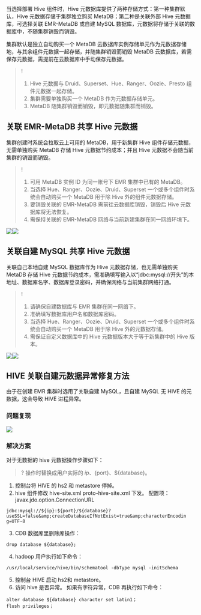 当选择部署 Hive 组件时，Hive 元数据库提供了两种存储方式：第一种集群默认，Hive 元数据存储于集群独立购买 MetaDB；第二种是关联外部 Hive 元数据库，可选择关联 EMR-MetaDB 或自建 MySQL 数据库，元数据将存储于关联的数据库中，不随集群销毁而销毁。

集群默认是独立自动购买一个 MetaDB 云数据库实例存储单元作为元数据存储地，与其余组件元数据一起存储，并随集群销毁而销毁 MetaDB 云数据库，若需保存元数据，需提前在云数据库中手动保存元数据。
>!
>1. Hive 元数据与 Druid、Superset、Hue、Ranger、Oozie、Presto 组件元数据一起存储。  
>2. 集群需要单独购买一个 MetaDB 作为元数据存储单元。
>3. MetaDB 随集群销毁而销毁，即元数据随集群而销毁。

## 关联 EMR-MetaDB 共享 Hive 元数据
集群创建时系统会拉取云上可用的 MetaDB，用于新集群 Hive 组件存储元数据，无需单独购买 MetaDB 存储 Hive 元数据节约成本；并且 Hive 元数据不会随当前集群的销毁而销毁。
> !
>1. 可用 MetaDB 实例 ID 为同一账号下 EMR 集群中已有的 MetaDB。
>2. 当选择 Hue、Ranger、Oozie、Druid、Superset 一个或多个组件时系统会自动购买一个 MetaDB 用于除 Hive 外的组件元数据存储。
>3. 要销毁关联的 EMR-MetaDB 需前往云数据库销毁，销毁后 Hive 元数据库将无法恢复。
>4. 需保持关联的 EMR-MetaDB 网络与当前新建集群在同一网络环境下。
>
![](https://main.qcloudimg.com/raw/ea80da978befc52ce178f6dcd6efc549.png)![](https://main.qcloudimg.com/raw/e247c5d9419bfc87444546ffe8718eac.png)

## 关联自建 MySQL 共享 Hive 元数据
关联自己本地自建 MySQL 数据库作为 Hive 元数据存储，也无需单独购买 MetaDB 存储 Hive 元数据节约成本，需准确填写输入以“jdbc:mysql://开头”的本地址、数据库名字、数据库登录密码，并确保网络与当前集群网络打通。
> !
>1. 请确保自建数据库与 EMR 集群在同一网络下。
>2. 准确填写数据库用户名和数据库密码。
>3. 当选择 Hue、Ranger、Oozie、Druid、Superset 一个或多个组件时系统会自动购买一个 MetaDB 用于除 Hive 外的元数据存储。
>4. 需保证自定义数据库中的 Hive 元数据版本大于等于新集群中的 Hive 版本。
>
![](https://main.qcloudimg.com/raw/782ec9f2053ecbac9bb49590dd2849d0.png)![](https://main.qcloudimg.com/raw/80832e95e7603c83e416d279d5715ea6.png)

## HIVE 关联自建元数据异常修复方法
由于在创建 EMR 集群时选用了关联自建 MySQL，且自建 MySQL 无 HIVE 的元数据，这会导致 HIVE 进程异常。
### 问题复现
![](https://staticintl.cloudcachetci.com/yehe/backend-news/UUHR194_%E5%9B%BD%E9%99%8510.png)
### 解决方案
对于无数据的 hive 元数据操作步骤如下：
>? 操作时替换成用户实际的 ${ip}、${port}、${database}。
>
1. 控制台将 HIVE 的 hs2 和 metastore 停掉。
2. hive 组件修改 hive-site.xml proto-hive-site.xml 下发。
配置项：javax.jdo.option.ConnectionURL
```
jdbc:mysql://${ip}:${port}/${database}?useSSL=false&amp;createDatabaseIfNotExist=true&amp;characterEncodin
g=UTF-8
```
3. CDB 数据库里删除库操作：
```
drop database ${database};
```
4. hadoop 用户执行如下命令：
```
/usr/local/service/hive/bin/schematool -dbType mysql -initSchema
```
5. 控制台 HIVE 启动 hs2和 metastore。
6. 访问 hive 是否异常。
如果有字符异常，CDB 再执行如下命令：
```
alter database ${database} character set latin1；
flush privileges；
```
